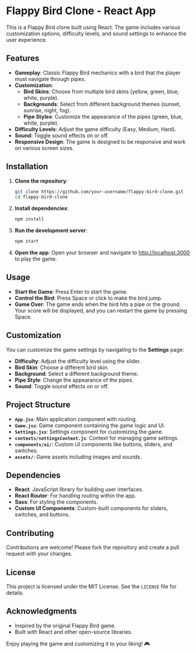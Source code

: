 # Flappy Bird Clone - React App

This is a Flappy Bird clone built using React. The game includes various customization options, difficulty levels, and sound settings to enhance the user experience.

## Features

- **Gameplay**: Classic Flappy Bird mechanics with a bird that the player must navigate through pipes.
- **Customization**:
  - **Bird Skins**: Choose from multiple bird skins (yellow, green, blue, white, purple).
  - **Backgrounds**: Select from different background themes (sunset, sunrise, night, fog).
  - **Pipe Styles**: Customize the appearance of the pipes (green, blue, white, purple).
- **Difficulty Levels**: Adjust the game difficulty (Easy, Medium, Hard).
- **Sound**: Toggle sound effects on or off.
- **Responsive Design**: The game is designed to be responsive and work on various screen sizes.

## Installation

1. **Clone the repository**:
   ```bash
   git clone https://github.com/your-username/flappy-bird-clone.git
   cd flappy-bird-clone
   ```

2. **Install dependencies**:
   ```bash
   npm install
   ```

3. **Run the development server**:
   ```bash
   npm start
   ```

4. **Open the app**:
   Open your browser and navigate to [http://localhost:3000](http://localhost:3000) to play the game.

## Usage

- **Start the Game**: Press Enter to start the game.
- **Control the Bird**: Press Space or click to make the bird jump.
- **Game Over**: The game ends when the bird hits a pipe or the ground. Your score will be displayed, and you can restart the game by pressing Space.

## Customization

You can customize the game settings by navigating to the **Settings** page:

- **Difficulty**: Adjust the difficulty level using the slider.
- **Bird Skin**: Choose a different bird skin.
- **Background**: Select a different background theme.
- **Pipe Style**: Change the appearance of the pipes.
- **Sound**: Toggle sound effects on or off.

## Project Structure

- **`App.jsx`**: Main application component with routing.
- **`Game.jsx`**: Game component containing the game logic and UI.
- **`Settings.jsx`**: Settings component for customizing the game.
- **`contexts/settingsContext.js`**: Context for managing game settings.
- **`components/ui/`**: Custom UI components like buttons, sliders, and switches.
- **`assets/`**: Game assets including images and sounds.

## Dependencies

- **React**: JavaScript library for building user interfaces.
- **React Router**: For handling routing within the app.
- **Sass**: For styling the components.
- **Custom UI Components**: Custom-built components for sliders, switches, and buttons.

## Contributing

Contributions are welcome! Please fork the repository and create a pull request with your changes.

## License

This project is licensed under the MIT License. See the `LICENSE` file for details.

## Acknowledgments

- Inspired by the original Flappy Bird game.
- Built with React and other open-source libraries.

Enjoy playing the game and customizing it to your liking! 🎮

